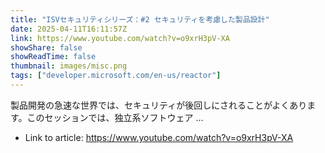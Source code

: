 ```yaml
---
title: "ISVセキュリティシリーズ：#2 セキュリティを考慮した製品設計"
date: 2025-04-11T16:11:57Z
link: https://www.youtube.com/watch?v=o9xrH3pV-XA
showShare: false
showReadTime: false
thumbnail: images/misc.png
tags: ["developer.microsoft.com/en-us/reactor"]
---
```

製品開発の急速な世界では、セキュリティが後回しにされることがよくあります。このセッションでは、独立系ソフトウェア ...

- Link to article: https://www.youtube.com/watch?v=o9xrH3pV-XA